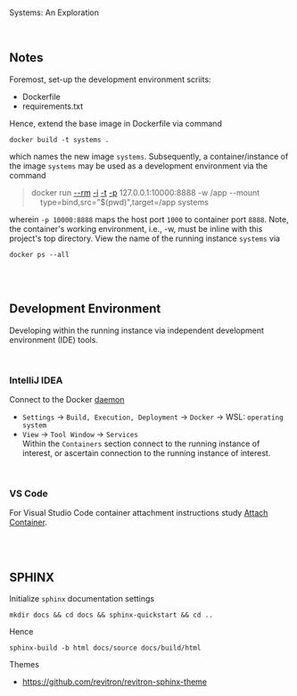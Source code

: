 <br>

Systems: An Exploration

<br>

## Notes

Foremost, set-up the development environment scriits:

* Dockerfile
* requirements.txt

Hence, extend the base image in Dockerfile via command

```shell
docker build -t systems .
```

which names the new image `systems`.  Subsequently, a container/instance of the image `systems` may be used as a development environment via the command


> docker run [--rm](https://docs.docker.com/engine/reference/commandline/run/#:~:text=a%20container%20exits-,%2D%2Drm,-Automatically%20remove%20the) [-i](https://docs.docker.com/engine/reference/commandline/run/#:~:text=and%20reaps%20processes-,%2D%2Dinteractive,-%2C%20%2Di) [-t](https://docs.docker.com/get-started/02_our_app/#:~:text=Finally%2C%20the-,%2Dt,-flag%20tags%20your) [-p](https://docs.docker.com/engine/reference/commandline/run/#:~:text=%2D%2Dpublish%20%2C-,%2Dp,-Publish%20a%20container%E2%80%99s) 127.0.0.1:10000:8888 -w /app --mount \
    &nbsp; &nbsp; type=bind,src="$(pwd)",target=/app systems

wherein   `-p 10000:8888` maps the host port `1000` to container port `8888`.  Note, the container's working environment, i.e., -w, must be inline with this project's top directory.  View the name of the running instance ``systems`` via

```shell
docker ps --all
```

<br>
<br>

## Development Environment

Developing within the running instance via independent development environment (IDE) tools.

<br>

### IntelliJ IDEA

Connect to the Docker [daemon](https://www.jetbrains.com/help/idea/docker.html#connect_to_docker)
* `Settings` $\rightarrow$ `Build, Execution, Deployment` $\rightarrow$ `Docker` $\rightarrow$ WSL: `operating system`
* `View` $\rightarrow$ `Tool Window` $\rightarrow$ `Services` <br> Within the `Containers` section connect to the running instance of interest, or ascertain connection to the running instance of interest.

<br>

### VS Code

For Visual Studio Code container attachment instructions study [Attach Container](https://code.visualstudio.com/docs/devcontainers/attach-container).



<br>
<br>

## SPHINX

Initialize `sphinx` documentation settings

```shell
mkdir docs && cd docs && sphinx-quickstart && cd ..
```

Hence

```shell
sphinx-build -b html docs/source docs/build/html
```

Themes

* https://github.com/revitron/revitron-sphinx-theme

<br>
<br>

<br>
<br>

<br>
<br>

<br>
<br>
